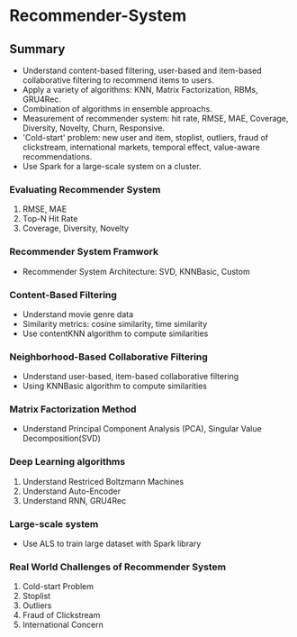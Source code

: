 # Recommender-System

## Summary
- Understand content-based filtering, user-based and item-based collaborative filtering to recommend items to users.
- Apply a variety of algorithms: KNN, Matrix Factorization, RBMs, GRU4Rec.
- Combination of algorithms in ensemble approachs.
- Measurement of recommender system: hit rate, RMSE, MAE, Coverage, Diversity, Novelty, Churn, Responsive.
- 'Cold-start' problem: new user and item, stoplist, outliers, fraud of clickstream, international markets, temporal effect, value-aware recommendations.
- Use Spark for a large-scale system on a cluster.

### Evaluating Recommender System
1. RMSE, MAE
2. Top-N Hit Rate
3. Coverage, Diversity, Novelty

### Recommender System Framwork
- Recommender System Architecture: SVD, KNNBasic, Custom

### Content-Based Filtering
- Understand movie genre data
- Similarity metrics: cosine similarity, time similarity
- Use contentKNN algorithm to compute similarities

### Neighborhood-Based Collaborative Filtering
- Understand user-based, item-based collaborative filtering
- Using KNNBasic algorithm to compute similarities

### Matrix Factorization Method
- Understand Principal Component Analysis (PCA), Singular Value Decomposition(SVD)

### Deep Learning algorithms
1. Understand Restriced Boltzmann Machines
2. Understand Auto-Encoder
3. Understand RNN, GRU4Rec

### Large-scale system
- Use ALS to train large dataset with Spark library

### Real World Challenges of Recommender System
1. Cold-start Problem
2. Stoplist
3. Outliers
4. Fraud of Clickstream
5. International Concern

